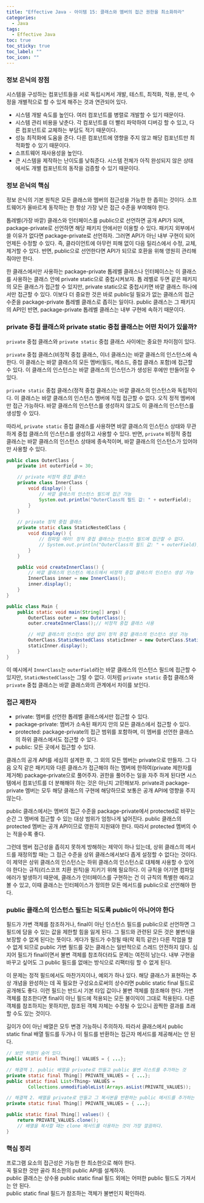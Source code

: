 ```yaml
---
title: "Effective Java - 아이템 15: 클래스와 멤버의 접근 권한을 최소화하라"
categories:
  - Java
tags:
  - Effective Java
toc: true
toc_sticky: true
toc_label: ""
toc_icon: ""
---
```


### 정보 은닉의 장점

시스템을 구성하는 컴포넌트들을 서로 독립시켜서 개발, 테스트, 최적화, 적용, 분석, 수정을 개별적으로 할 수 있게 해주는 것과 연관되어 있다.

- 시스템 개발 속도를 높인다. 여러 컴포넌트를 병렬로 개발할 수 있기 때문이다.
- 시스템 관리 비용을 낮춘다. 각 컴포넌트를 더 빨리 파악하여 디버깅 할 수 있고, 다른 컴포넌트로 교체하는 부담도 적기 때문이다.
- 성능 최적화에 도움을 준다. 다른 컴포넌트에 영향을 주지 않고 해당 컴포넌트만 최적화할 수 있기 때문이다.
- 소프트웨어 재사용성을 높인다.
- 큰 시스템을 제작하는 난이도를 낮춰준다. 시스템 전체가 아직 완성되지 않은 상태에서도 개별 컴포넌트의 동작을 검증할 수 있기 때문이다.

### 정보 은닉의 핵심

정보 은닉의 기본 원칙은 모든 클래스와 멤버의 접근성을 가능한 한 좁히는 것이다. 소프트웨어가 올바르게 동작하는 한 항상 가장 낮은 접근 수준을 부여해야 한다.

톱레벨(가장 바깥) 클래스와 인터페이스를 public으로 선언하면 공개 API가 되며, package-private로 선언하면 해당 패키지 안에서만 이용할 수 있다. 패키지 외부에서 쓸 이유가 없다면
package-private로 선언하자. 그러면 API가 아닌 내부 구현이 되어 언제든 수정할 수 있다. 즉, 클라이언트에 아무런 피해 없이 다음 릴리스에서 수정, 교체, 제거할 수 있다. 반면, public으로
선언한다면 API가 되므로 호환을 위해 영원히 관리해줘야만 한다.

한 클래스에서만 사용하는 package-private 톱레벨 클래스나 인터페이스는 이 클래스를 사용하는 클래스 안에 private static으로 중첩시켜보자. 톱 레벨로 두면 같은 패키지의 모든 클래스가 접근할 수
있지만, private static으로 중첩시키면 바깥 클래스 하나에서만 접근할 수 있다. 이보다 더 중요한 것은 바로 public일 필요가 없는 클래스의 접근 수준을 package-private 톱레벨 클래스로
좁히는 일이다. public 클래스는 그 패키지의 API인 반면, package-private 톱레벨 클래스는 내부 구현에 속하기 때문이다.

### private 중첩 클래스와 private static 중첩 클래스는 어떤 차이가 있을까?

`private` 중첩 클래스와 `private static` 중첩 클래스 사이에는 중요한 차이점이 있다.

`private` 중첩 클래스(비정적 중첩 클래스, 이너 클래스)는 바깥 클래스의 인스턴스에 속한다. 이 클래스는 바깥 클래스의 모든 멤버(필드, 메소드, 중첩 클래스 포함)에 접근할 수 있다. 이 클래스의
인스턴스는 바깥 클래스의 인스턴스가 생성된 후에만 만들어질 수 있다.

`private static` 중첩 클래스(정적 중첩 클래스)는 바깥 클래스의 인스턴스와 독립적이다. 이 클래스는 바깥 클래스의 인스턴스 멤버에 직접 접근할 수 없다. 오직 정적 멤버에만 접근 가능하다. 바깥
클래스의 인스턴스를 생성하지 않고도 이 클래스의 인스턴스를 생성할 수 있다.

따라서, `private static` 중첩 클래스를 사용하면 바깥 클래스의 인스턴스 상태와 무관하게 중첩 클래스의 인스턴스를 생성하고 사용할 수 있다. 반면, `private` 비정적 중첩 클래스는 바깥 클래스의
인스턴스 상태에 종속적이며, 바깥 클래스의 인스턴스가 있어야만 사용할 수 있다.

```java
public class OuterClass {
    private int outerField = 30;

    // private 비정적 중첩 클래스
    private class InnerClass {
        void display() {
            // 바깥 클래스의 인스턴스 필드에 접근 가능
            System.out.println("OuterClass의 필드 값: " + outerField);
        }
    }

    // private 정적 중첩 클래스
    private static class StaticNestedClass {
        void display() {
            // 컴파일 에러! 정적 중첩 클래스는 인스턴스 필드에 접근할 수 없다.
            // System.out.println("OuterClass의 필드 값: " + outerField);
        }
    }

    public void createInnerClass() {
        // 바깥 클래스의 인스턴스 메소드에서 비정적 중첩 클래스의 인스턴스 생성 가능
        InnerClass inner = new InnerClass();
        inner.display();
    }
}

public class Main {
    public static void main(String[] args) {
        OuterClass outer = new OuterClass();
        outer.createInnerClass();// 비정적 중첩 클래스 사용

        // 바깥 클래스의 인스턴스 생성 없이 정적 중첩 클래스의 인스턴스 생성 가능
        OuterClass.StaticNestedClass staticInner = new OuterClass.StaticNestedClass();
        staticInner.display();
    }
}

```

이 예시에서 `InnerClass`는 `outerField`라는 바깥 클래스의 인스턴스 필드에 접근할 수 있지만, `StaticNestedClass`는 그럴 수 없다. 이처럼 `private static` 중첩
클래스와 `private` 중첩 클래스는 바깥 클래스와의 관계에서 차이를 보인다.

### 접근 제한자

- private: 멤버를 선언한 톱레벨 클래스에서만 접근할 수 있다.
- package-private: 멤버가 소속된 패키지 안의 모든 클래스에서 접근할 수 있다.
- protected: package-private의 접근 범위를 포함하며, 이 멤버를 선언한 클래스의 하위 클래스에서도 접근할 수 있다.
- public: 모든 곳에서 접근할 수 있다.

클래스의 공개 API를 세심히 설계한 후, 그 외의 모든 멤버는 private으로 만들자. 그 다음 오직 같은 패키지와 다른 클래스가 접근해야 하는 멤버에 한하여(private 제한자를 제거해)
package-private으로 풀어주자. 권한을 풀어주는 일을 자주 하게 된다면 시스템에서 컴포넌트를 더 분해해야 하는 것은 아닌지 고민해보자. private과 package-private 멤버는 모두 해당
클래스의 구현에 해당하므로 보통은 공개 API에 영향을 주지 않는다.

public 클래스에서는 멤버의 접근 수준을 package-private에서 protected로 바꾸는 순간 그 멤버에 접근할 수 있는 대상 범위가 엄청나게 넓어진다. public 클래스의 protected 멤버는
공개 API이므로 영원히 지원돼야 한다. 따라서 protected 멤버의 수는 적을수록 좋다.

그런데 멤버 접근성을 좁히지 못하게 방해하는 제약이 하나 있는데, 상위 클래스의 메서드를 재정의할 때는 그 접근 수준을 상위 클래스에서보다 좁게 설정할 수 없다는 것이다. 이 제약은 상위 클래스의 인스턴스는 하위
클래스의 인스턴스로 대체해 사용할 수 있어야 한다는 규칙(리스코프 치환 원칙)을 지키기 위해 필요하다. 이 규칙을 어기면 컴파일 에러가 발생하기 때문에, 클래스가 인터페이스를 구현하는 건 이 규칙의 특별한 예라고 볼
수 있고, 이때 클래스는 인터페이스가 정의한 모든 메서드를 public으로 선언해야 한다.

### public 클래스의 인스턴스 필드는 되도록 public이 아니어야 한다

필드가 가변 객체를 참조하거나, final이 아닌 인스턴스 필드를 public으로 선언하면 그 필드에 담을 수 있는 값을 제한할 힘을 잃게 된다. 그 필드와 관련된 모든 것은 불변식을 보장할 수 없게 된다는 뜻이다.
게다가 필드가 수정될 때(락 획득 같은) 다른 작업을 할 수 없게 되므로 public 가변 필드를 갖는 클래스는 일반적으로 스레드 안전하지 않다. 심지어 필드가 final이면서 불변 객체를 참조하더라도 문제는 여전히
남는다. 내부 구현을 바꾸고 싶어도 그 public 필드를 없애는 방식으로 리팩터링 할 수 없게 된다.

이 문제는 정적 필드에서도 마찬가지이나, 예외가 하나 있다. 해당 클래스가 표현하는 추상 개념을 완성하는 데 꼭 필요한 구성요소로써의 상수라면 public static final 필드로 공개해도 좋다. 이런 필드는
반드시 기본 타입 값이나 불변 객체를 참조해야 한다. 가변 객체를 참조한다면 final이 아닌 필드에 적용되는 모든 불이익이 그대로 적용된다. 다른 객체를 참조하지는 못하지만, 참조된 객체 자체는 수정될 수 있으니
끔찍한 결과를 초래할 수도 있는 것이다.

길이가 0이 아닌 배열은 모두 변경 가능하니 주의하자. 따라서 클래스에서 public static final 배열 필드를 두거나 이 필드를 반환하는 접근자 메서드를 제공해서는 안 된다.

```java
// 보안 허점이 숨어 있다.
public static final Thing[] VALUES = { ...};
```

```java
// 해결책 1. public 배열을 private로 만들고 public 불변 리스트를 추가하는 것
private static final Thing[] PRIVATE_VALUES = { ...};
public static final List<Thing> VALUES =
        Collections.unmodifiableList(Arrays.asList(PRIVATE_VALUES));
```

```java
// 해결책 2. 배열을 private로 만들고 그 복사본을 반환하는 public 메서드를 추가하는 방법
private static final Thing[] PRIVATE_VALUES = { ...};

public static final Thing[] values() {
    return PRIVATE_VALUES.clone();
    // 배열을 복사할 때는 clone 메서드를 이용하는 것이 가장 깔끔하다.
}
```

### 핵심 정리

프로그램 요소의 접근성은 가능한 한 최소한으로 해야 한다.<br>
꼭 필요한 것만 골라 최소한의 public API를 설계하자. <br>
public 클래스는 상수용 public static final 필드 외에는 어떠한 public 필드도 가져서는 안 된다.<br>
public static final 필드가 참조하는 객체가 불변인지 확인하라.
